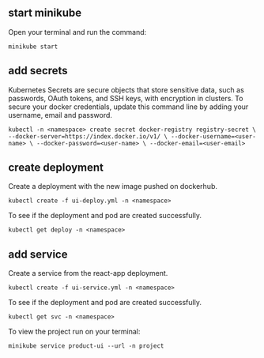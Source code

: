 ## start minikube

Open your terminal and run the command:

```minikube start```

## add secrets

Kubernetes Secrets are secure objects that store sensitive data, such as passwords, OAuth tokens, and SSH keys, with encryption in clusters. To secure your docker credentials, update this command line by adding your username, email and password.

```kubectl -n <namespace> create secret docker-registry registry-secret \ --docker-server=https://index.docker.io/v1/ \ --docker-username=<user-name> \ --docker-password=<user-name> \ --docker-email=<user-email>```

## create deployment

Create a deployment with the new image pushed on dockerhub.

```kubectl create -f ui-deploy.yml -n <namespace>```

To see if the deployment and pod are created successfully.

```kubectl get deploy -n <namespace>```

## add service

Create a service from the react-app deployment.

```kubectl create -f ui-service.yml -n <namespace>```

To see if the deployment and pod are created successfully.

```kubectl get svc -n <namespace>```

To view the project run on your terminal:

```minikube service product-ui --url -n project```

